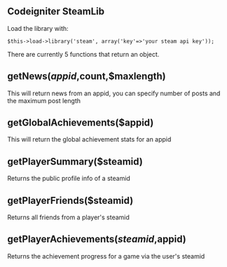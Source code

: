 Codeigniter SteamLib
--------------------------

Load the library with:

	$this->load->library('steam', array('key'=>'your steam api key'));

There are currently 5 functions that return an object.

getNews($appid,$count,$maxlength)
---------------------------------------

This will return news from an appid, you can specify number of posts and the maximum post length

getGlobalAchievements($appid)
--------------------------------------

This will return the global achievement stats for an appid

getPlayerSummary($steamid)
--------------------------------------

Returns the public profile info of a steamid

getPlayerFriends($steamid)
--------------------------------------

Returns all friends from a player's steamid

getPlayerAchievements($steamid,$appid)
----------------------------------------------

Returns the achievement progress for a game via the user's steamid